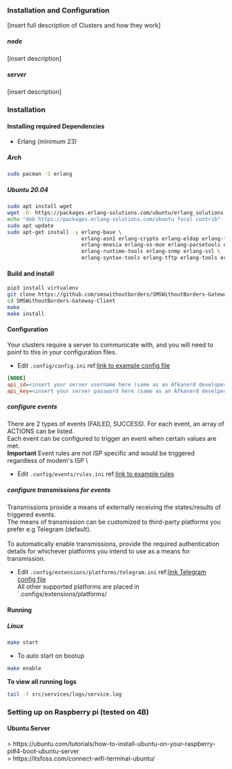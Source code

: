### <a name="cluster_outgoing_sms"></a> Installation and Configuration
[insert full description of Clusters and how they work]

##### node
[insert description]
##### server
[insert description]


### Installation
#### Installing required Dependencies
- Erlang (minimum 23)
##### Arch
```bash
sudo pacman -S erlang
```

##### Ubuntu 20.04
```bash
sudo apt install wget
wget -O- https://packages.erlang-solutions.com/ubuntu/erlang_solutions.asc | sudo apt-key add -
echo "deb https://packages.erlang-solutions.com/ubuntu focal contrib" | sudo tee /etc/apt/sources.list.d/erlang-solution.list
sudo apt update
sudo apt-get install -y erlang-base \
                        erlang-asn1 erlang-crypto erlang-eldap erlang-ftp erlang-inets \
                        erlang-mnesia erlang-os-mon erlang-parsetools erlang-public-key \
                        erlang-runtime-tools erlang-snmp erlang-ssl \
                        erlang-syntax-tools erlang-tftp erlang-tools erlang-xmerl

```

#### Build and install
```bash
pip3 install virtualenv
git clone https://github.com/smswithoutborders/SMSWithoutBorders-Gateway-Client.git
cd SMSWithoutBorders-Gateway-Client
make
make install
```

#### Configuration
<p>
Your clusters require a server to communicate with, and you will need to point to this in your configuration files.</p>

- Edit `.config/config.ini` ref:[link to example config file](.configs/example.config.ini)
```ini
[NODE]
api_id=<insert your server username here (same as an Afkanerd developer Auth ID)
api_key=<insert your server password here (same as an Afkanerd develper Auth Key)
```

##### configure events
There are 2 types of events (FAILED, SUCCESS). For each event, an array of ACTIONS can be listed. \
Each event can be configured to trigger an event when certain values are met. \
**Important** Event rules are not ISP specific and would be triggered regardless of modem's ISP \

- Edit `.config/events/rules.ini` ref:[link to example rules](.configs/events/example.rules.ini)

##### configure transmissions for events
Transmissions provide a means of externally receiving the states/results of triggered events. \
The means of transmission can be customized to third-party platforms you prefer e.g Telegram (default). \
\
To automatically enable transmissions, provide the required authentication details for whichever platforms you intend to use as a means for transmission.
- Edit `.config/extensions/platforms/telegram.ini` ref:[link Telegram config file](.configs/extensions/platforms/example.telegram.ini) \
All other supported platforms are placed in `.configs/extensions/platforms/

#### Running
##### Linux
```bash
make start
```
- To auto start on bootup
```bash
make enable
```

<b>To view all running logs</b>
```bash
tail -f src/services/logs/service.log
```

<h3>Setting up on Raspberry pi (tested on 4B)</h3>
<h4>Ubuntu Server</h4>
> https://ubuntu.com/tutorials/how-to-install-ubuntu-on-your-raspberry-pi#4-boot-ubuntu-server<br>
> https://itsfoss.com/connect-wifi-terminal-ubuntu/
